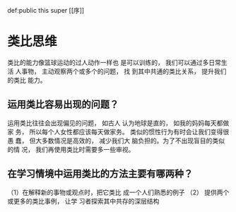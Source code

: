 def:public this super [[序]]


# 类比思维

类比的能力像篮球运动的过人动作一样也 是可以训练的， 我们可以通过多日常生活 人事物， 主动观察两个或多个的问题， 找 到其中共通的类比关系， 提升我们的类比 能力。

## 运用类比容易出现的问题？ 

运用类比往往会出现偏见的问题， 如古人 认为地球是直的， 如我的妈妈每天都做家 务， 所以每个人女性都应该每天做家务。 类似的惯性行为有时会让我们变得很愚 蠢， 但大多数情况是高效的， 减少我们大 脑负担的。为了不出现盲目的类似的情 况， 我们再使用类比时需要多一些审视。

## 在学习情境中运用类比的方法主要有哪两种？ 

（1）在解释新的事物或观点时，把它类比 成一个人们熟悉的例子 （2） 提供两个或更多的类比事例， 让学 习者探索其中共存的深层结构




